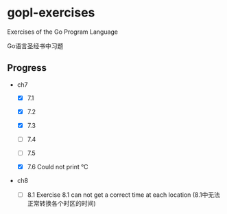 # gopl-exercises

Exercises of the Go Program Language

Go语言圣经书中习题

## Progress

- ch7

   - [x] 7.1

  - [x] 7.2

  -[x] 7.3

  -[ ] 7.4

  -[ ] 7.5

  -[x] 7.6 Could not print °C


- ch8

  -[ ] 8.1 Exercise 8.1 can not get a correct time at each location
            (8.1中无法正常转换各个时区的时间)

